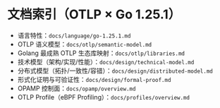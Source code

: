 # 文档索引（OTLP × Go 1.25.1）

- 语言特性：`docs/language/go-1.25.1.md`
- OTLP 语义模型：`docs/otlp/semantic-model.md`
- Golang 最成熟 OTLP 生态库映射：`docs/otlp/libraries.md`
- 技术模型（架构/实现/性能）：`docs/design/technical-model.md`
- 分布式模型（拓扑/一致性/容错）：`docs/design/distributed-model.md`
- 形式化证明与可验证性：`docs/design/formal-proof.md`
- OPAMP 控制面：`docs/opamp/overview.md`
- OTLP Profile（eBPF Profiling）：`docs/profiles/overview.md`
